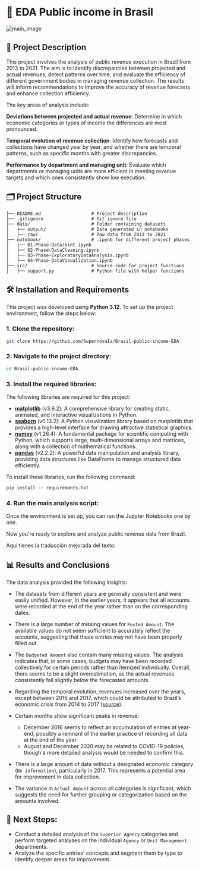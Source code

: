 # 🎯 EDA Public income in Brasil

![main_image](https://github.com/user-attachments/assets/6a16a61d-807f-4b05-bca1-010bcab4e9b9)

## 📖 Project Description 

This project involves the analysis of public revenue execution in Brazil from 2013 to 2021. The aim is to identify discrepancies between projected and actual revenues, detect patterns over time, and evaluate the efficiency of different government bodies in managing revenue collection. The results will inform recommendations to improve the accuracy of revenue forecasts and enhance collection efficiency.

The key areas of analysis include:

**Deviations between projected and actual revenue**: Determine in which economic categories or types of income the differences are most pronounced.

**Temporal evolution of revenue collection**: Identify how forecasts and collections have changed year by year, and whether there are temporal patterns, such as specific months with greater discrepancies.

**Performance by department and managing unit**: Evaluate which departments or managing units are more efficient in meeting revenue targets and which ones consistently show low execution.

## 🗂️ Project Structure
```
├── README.md                   # Project description
├── .gitignore                  # Git ignore file
├── data/                       # Folder containing datasets
│   ├── output/                 # Data generated in notebooks
│   ├── raw/                    # Raw data from 2013 to 2021
├── notebook/                   # .ipynb for different project phases
│   ├── 01-Phase-DataJoint.ipynb             
│   ├── 02-Phase-DataCleaning.ipynb          
│   ├── 03-Phase-ExploratoryDataAnalysis.ipynb 
│   ├── 04-Phase-DataVisualization.ipynb     
├── src/                        # Source code for project functions
│   ├── support.py              # Python file with helper functions
```


## 🛠️ Installation and Requirements

This project was developed using **Python 3.12**. To set up the project environment, follow the steps below:

### 1. Clone the repository:
   ```bash
   git clone https://github.com/SupernovaIa/Brasil-public-income-EDA
   ```

### 2. Navigate to the project directory:
   ```bash
   cd Brasil-public-income-EDA
   ```

### 3. Install the required libraries:
   The following libraries are required for this project:

   - **[matplotlib](https://matplotlib.org/stable/users/installing.html)** (v3.9.2): A comprehensive library for creating static, animated, and interactive visualizations in Python.
   - **[seaborn](https://seaborn.pydata.org/installing.html)** (v0.13.2): A Python visualization library based on matplotlib that provides a high-level interface for drawing attractive statistical graphics.
   - **[numpy](https://numpy.org/install/)** (v1.26.4): A fundamental package for scientific computing with Python, which supports large, multi-dimensional arrays and matrices, along with a collection of mathematical functions.
   - **[pandas](https://pandas.pydata.org/docs/getting_started/install.html)** (v2.2.2): A powerful data manipulation and analysis library, providing data structures like DataFrame to manage structured data efficiently.

   To install these libraries, run the following command:
   ```bash
   pip install -r requirements.txt
   ```

### 4. Run the main analysis script:
   Once the environment is set up, you can run the Jupyter Notebooks one by one.

Now you're ready to explore and analyze public revenue data from Brazil.

Aquí tienes la traducción mejorada del texto:

## 📊 Results and Conclusions

The data analysis provided the following insights:

- The datasets from different years are generally consistent and were easily unified. However, in the earlier years, it appears that all accounts were recorded at the end of the year rather than on the corresponding dates.

- There is a large number of missing values for `Posted Amount`. The available values do not seem sufficient to accurately reflect the accounts, suggesting that these entries may not have been properly filled out.

- The `Budgeted Amount` also contain many missing values. The analysis indicates that, in some cases, budgets may have been recorded collectively for certain periods rather than itemized individually. Overall, there seems to be a slight overestimation, as the actual revenues consistently fall slightly below the forecasted amounts.

- Regarding the temporal evolution, revenues increased over the years, except between 2016 and 2017, which could be attributed to Brazil’s economic crisis from 2014 to 2017 ([source](https://en.wikipedia.org/wiki/2014_Brazilian_economic_crisis)).

- Certain months show significant peaks in revenue:

   * December 2016 seems to reflect an accumulation of entries at year-end, possibly a remnant of the earlier practice of recording all data at the end of the year.
   * August and December 2020 may be related to COVID-19 policies, though a more detailed analysis would be needed to confirm this.

- There is a large amount of data without a designated economic category (`No information`), particularly in 2017. This represents a potential area for improvement in data collection.

- The variance in `Actual Amount` across all categories is significant, which suggests the need for further grouping or categorization based on the amounts involved.

## 🔄 Next Steps:

- Conduct a detailed analysis of the `Superior Agency` categories and perform targeted analyses on the individual `Agency` or `Unit Management` departments.
- Analyze the specific entries' concepts and segment them by type to identify deeper areas for improvement. 
